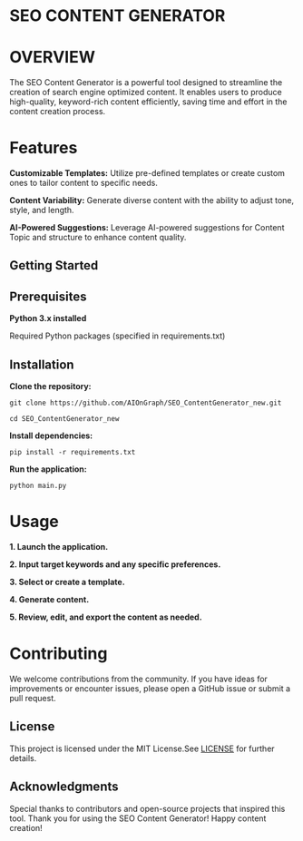 # SEO CONTENT GENERATOR

# OVERVIEW
The SEO Content Generator is a powerful tool designed to streamline the creation of search engine optimized content. It enables users to produce high-quality, keyword-rich content efficiently, saving time and effort in the content creation process.

# Features
**Customizable Templates:**  Utilize pre-defined templates or create custom ones to tailor content to specific needs.

**Content Variability:** Generate diverse content with the ability to adjust tone, style, and length.

**AI-Powered Suggestions:** Leverage AI-powered suggestions for Content Topic and structure to enhance content quality.

## Getting Started
## Prerequisites
**Python 3.x installed**

Required Python packages (specified in requirements.txt)

## Installation
**Clone the repository:** 
```
git clone https://github.com/AIOnGraph/SEO_ContentGenerator_new.git
```
```
cd SEO_ContentGenerator_new
```
**Install dependencies:**
```
pip install -r requirements.txt
```
**Run the application:**
```
python main.py
```
# Usage
**1. Launch the application.**

**2. Input target keywords and any specific preferences.**

**3. Select or create a template.**

**4. Generate content.**

**5. Review, edit, and export the content as needed.**

# Contributing

We welcome contributions from the community. If you have ideas for improvements or encounter issues, please open a GitHub issue or submit a pull request.

## License
This project is licensed under the MIT License.See [LICENSE](https://github.com/AIOnGraph/SEO_ContentGenerator_new/blob/main/LICENSE) for further details.

## Acknowledgments
Special thanks to contributors and open-source projects that inspired this tool.
Thank you for using the SEO Content Generator! Happy content creation!
